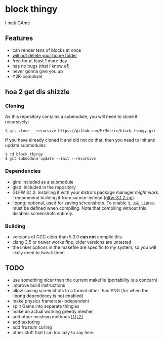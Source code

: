 # block thingy
I mek GAme

## Features
 * can render tens of blocks at once
 * [will not delete your home folder](https://github.com/valvesoftware/steam-for-linux/issues/3671)
 * free for at least 1 more day
 * has no bugs (that I know of)
 * never gonna give you up
 * Y2K-compliant

## hoa 2 get dis shizzle
### Cloning
As this repository contains a submodule, you will need to clone it recursively:

    $ git clone --recursive https://github.com/MrMetric/block_thingy.git

If you have already cloned it and did not do that, then you need to init and update submodules:

    $ cd block_thingy
    $ git submodule update --init --recursive

### Dependencies
 * glm: included as a submodule
 * glad: included in the repository
 * GLFW 3.1.2: installing it with your distro's package manager _might_ work. I recommend building it from source instead ([glfw-3.1.2.zip](https://github.com/glfw/glfw/releases/download/3.1.2/glfw-3.1.2.zip)).
 * libpng: optional, used for saving screenshots. To enable it, `USE_LIBPNG` must be defined when compiling. Note that compiling without this disables screenshots entirely.

### Building
 * versions of GCC older than 5.3.0 **can not** compile this
 * clang 3.5 or newer works fine; older versions are untested
 * the linker options in the makefile are specific to my system, so you will likely need to tweak them

## TODO
 * use something nicer than the current makefile (portability is a concern)
 * improve build instructions
 * allow saving screenshots to a format other than PNG (for when the libpng dependency is not enabled)
 * make physics framerate-independent
 * split Game into separate thingies
 * make an actual working greedy mesher
 * add other meshing methods [[1]](http://0fps.net/2012/07/07/meshing-minecraft-part-2/) [[2]](https://blackflux.wordpress.com/2014/02/23/meshing-in-voxel-engines-part-1/)
 * add texturing
 * add frustum culling
 * other stuff that I am too lazy to say here
